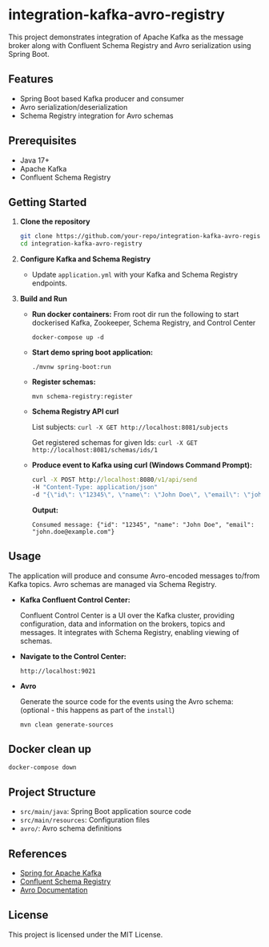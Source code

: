 # integration-kafka-avro-registry

This project demonstrates integration of Apache Kafka as the message broker along with Confluent Schema Registry and Avro serialization using Spring Boot.

## Features

- Spring Boot based Kafka producer and consumer
- Avro serialization/deserialization
- Schema Registry integration for Avro schemas

## Prerequisites

- Java 17+
- Apache Kafka
- Confluent Schema Registry

## Getting Started

1. **Clone the repository**
    ```bash
    git clone https://github.com/your-repo/integration-kafka-avro-registry.git
    cd integration-kafka-avro-registry
    ```

2. **Configure Kafka and Schema Registry**
    - Update `application.yml` with your Kafka and Schema Registry endpoints.

3. **Build and Run**
    
    - **Run docker containers:** From root dir run the following to start dockerised    Kafka, Zookeeper, Schema Registry, and Control Center

        ```docker-compose up -d```
    
    - **Start demo spring boot application:**
        ```cd schema-registry-demo-service/
        ./mvnw spring-boot:run
        ```
    
    - **Register schemas:**

        ```mvn schema-registry:register```
    
    - **Schema Registry API curl**

        List subjects:
        ```curl -X GET http://localhost:8081/subjects```
    
        Get registered schemas for given Ids:
        ```curl -X GET http://localhost:8081/schemas/ids/1```

    - **Produce event to Kafka using curl (Windows Command Prompt):**

        ```cmd
        curl -X POST http://localhost:8080/v1/api/send 
        -H "Content-Type: application/json" 
        -d "{\"id\": \"12345\", \"name\": \"John Doe\", \"email\": \"john.doe@example.com\"}"
        ```
        **Output:**
        ```Message sent to Kafka topic: user-topic with key: 12345 and value: {"id": "12345", "name": "John Doe", "email": "john.doe@example.com"}
        Consumed message: {"id": "12345", "name": "John Doe", "email": "john.doe@example.com"}
        ```

## Usage

The application will produce and consume Avro-encoded messages to/from Kafka topics.
Avro schemas are managed via Schema Registry.

- **Kafka Confluent Control Center:**
    
    Confluent Control Center is a UI over the Kafka cluster, providing configuration, data and information on the brokers, topics and messages. It integrates with Schema Registry, enabling viewing of schemas.

- **Navigate to the Control Center:**

    ```http://localhost:9021```

- **Avro**

    Generate the source code for the events using the Avro schema: (optional - this happens as part of the `install`)
    
    ```mvn clean generate-sources```

## Docker clean up

```docker-compose down```

## Project Structure

- `src/main/java`: Spring Boot application source code
- `src/main/resources`: Configuration files
- `avro/`: Avro schema definitions

## References

- [Spring for Apache Kafka](https://spring.io/projects/spring-kafka)
- [Confluent Schema Registry](https://docs.confluent.io/platform/current/schema-registry/index.html)
- [Avro Documentation](https://avro.apache.org/docs/current/)

## License

This project is licensed under the MIT License.